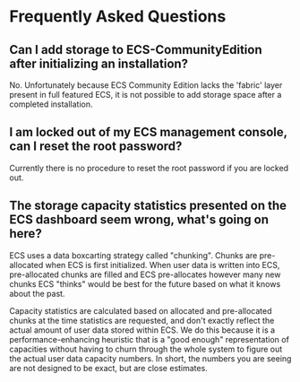 # Frequently Asked Questions

## Can I add storage to ECS-CommunityEdition after initializing an installation?
 
No. Unfortunately because ECS Community Edition lacks the 'fabric' layer present in full featured ECS, it is not possible to add storage space after a completed installation. 
 
## I am locked out of my ECS management console, can I reset the root password?

Currently there is no procedure to reset the root password if you are locked out. 
 
## The storage capacity statistics presented on the ECS dashboard seem wrong, what's going on here?

ECS uses a data boxcarting strategy called "chunking". Chunks are pre-allocated when ECS is first initialized. When user data is written into ECS, pre-allocated chunks are filled and ECS pre-allocates however many new chunks ECS "thinks" would be best for the future based on what it knows about the past.

Capacity statistics are calculated based on allocated and pre-allocated chunks at the time statistics are requested, and don't exactly reflect the actual amount of user data stored within ECS. We do this because it is a performance-enhancing heuristic that is a "good enough" representation of capacities without having to churn through the whole system to figure out the actual user data capacity numbers. In short, the numbers you are seeing are not designed to be exact, but are close estimates.